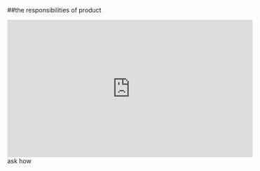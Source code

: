 <!-- .slide: data-background="resources/footer.svg" data-background-size="contain" data-background-position="top"  -->

##the responsibilities of product

<iframe width="560" height="315" src="https://www.youtube.com/embed/502ILHjX9EE" frameborder="0" allowfullscreen></iframe>

<aside class="notes">
  ask how
</aside>

